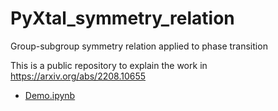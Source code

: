 # PyXtal_symmetry_relation
Group-subgroup symmetry relation applied to phase transition

This is a public repository to explain the work in 
https://arxiv.org/abs/2208.10655

- [Demo.ipynb](https://nbviewer.org/github/qzhu2017/PyXtal_symmetry_relation/blob/main/Demo.ipynb)

